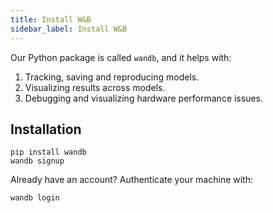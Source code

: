 ```yaml
---
title: Install W&B
sidebar_label: Install W&B
---
```


Our Python package is called `wandb`, and it helps with:
1.  Tracking, saving and reproducing models.
2.  Visualizing results across models.
3.  Debugging and visualizing hardware performance issues.

## Installation
```shell
pip install wandb
wandb signup
```

Already have an account? Authenticate your machine with:
```shell
wandb login
```